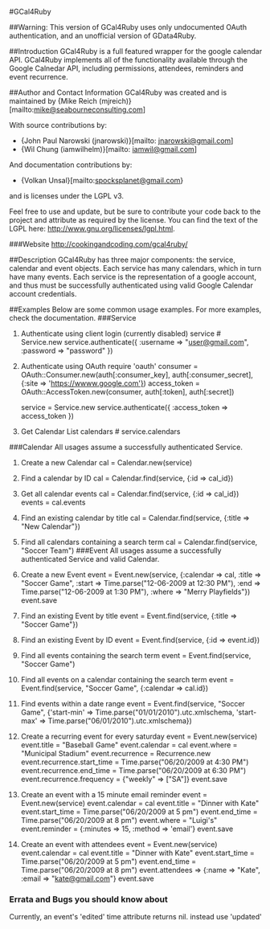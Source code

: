 #GCal4Ruby

##Warning:
This version of GCal4Ruby uses only undocumented OAuth authentication, and an
unofficial version of GData4Ruby.

##Introduction
GCal4Ruby is a full featured wrapper for the google calendar API.	 GCal4Ruby implements all of the functionality available through the Google Calnedar API, including permissions, attendees, reminders and event recurrence.	 

##Author and Contact Information
GCal4Ruby was created and is maintained by 
{Mike Reich (mjreich)}[mailto:mike@seabourneconsulting.com]

With source contributions by:

* {John Paul Narowski (jnarowski)}[mailto: jnarowski@gmail.com]
* {Wil Chung (iamwilhelm)}[mailto: iamwil@gmail.com]

And documentation contributions by:

* {Volkan Unsal}[mailto:spocksplanet@gmail.com}

and is licenses under the LGPL v3.

Feel free to use and update, but be sure to contribute your code back to the project and attribute as required by the license.	You can find the text of the LGPL here: http://www.gnu.org/licenses/lgpl.html.

###Website
http://cookingandcoding.com/gcal4ruby/

##Description
GCal4Ruby has three major components: the service, calendar and event objects.	Each service has many calendars, which in turn have many events.	Each service is the representation of a google account, and thus must be successfully authenticated using valid Google Calendar account credentials.	

##Examples
Below are some common usage examples.	 For more examples, check the documentation.
###Service
1. Authenticate using client login (currently disabled)
	service # Service.new
	service.authenticate({ :username => "user@gmail.com", :password => "password" })


2. Authenticate using OAuth
        require 'oauth'
        consumer = OAuth::Consumer.new(auth[:consumer_key],
                                       auth[:consumer_secret],
                                       {:site => 'https://wwww.google.com'})
        access_token = OAuth::AccessToken.new(consumer, auth[:token], auth[:secret])

	service = Service.new
	service.authenticate({ :access_token => access_token })

3. Get Calendar List
	calendars # service.calendars

###Calendar
All usages assume a successfully authenticated Service.
1. Create a new Calendar
	cal = Calendar.new(service)

2. Find a calendar by ID
	cal = Calendar.find(service, {:id => cal_id})

3. Get all calendar events
	cal = Calendar.find(service, {:id => cal_id})
	events = cal.events

4. Find an existing calendar by title
	cal = Calendar.find(service, {:title => "New Calendar"})

5. Find all calendars containing a search term
		cal = Calendar.find(service, "Soccer Team")
###Event
All usages assume a successfully authenticated Service and valid Calendar.
1. Create a new Event
	event = Event.new(service, {:calendar => cal, :title => "Soccer Game", :start => Time.parse("12-06-2009 at 12:30 PM"), :end => Time.parse("12-06-2009 at 1:30 PM"), :where => "Merry Playfields"})
	event.save

2. Find an existing Event by title
	event = Event.find(service, {:title => "Soccer Game"})

3. Find an existing Event by ID
	event = Event.find(service, {:id => event.id})

4. Find all events containing the search term
	event = Event.find(service, "Soccer Game")

5. Find all events on a calendar containing the search term
	event = Event.find(service, "Soccer Game", {:calendar => cal.id})

6. Find events within a date range
		event = Event.find(service, "Soccer Game", {'start-min' => Time.parse("01/01/2010").utc.xmlschema, 'start-max' => Time.parse("06/01/2010").utc.xmlschema})

7. Create a recurring event for every saturday
	event = Event.new(service)
	event.title = "Baseball Game"
	event.calendar = cal
	event.where = "Municipal Stadium"
	event.recurrence = Recurrence.new
	event.recurrence.start_time = Time.parse("06/20/2009 at 4:30 PM")
	event.recurrence.end_time = Time.parse("06/20/2009 at 6:30 PM")
	event.recurrence.frequency = {"weekly" => ["SA"]}
	event.save 

8. Create an event with a 15 minute email reminder
	event = Event.new(service)
	event.calendar = cal
	event.title = "Dinner with Kate"
	event.start_time = Time.parse("06/20/2009 at 5 pm")
	event.end_time = Time.parse("06/20/2009 at 8 pm")
	event.where = "Luigi's"
	event.reminder = {:minutes => 15, :method => 'email'}
	event.save

9. Create an event with attendees
	event = Event.new(service)
	event.calendar = cal
	event.title = "Dinner with Kate"
	event.start_time = Time.parse("06/20/2009 at 5 pm")
	event.end_time = Time.parse("06/20/2009 at 8 pm")
	event.attendees => {:name => "Kate", :email => "kate@gmail.com"}
	event.save

### Errata and Bugs you should know about
Currently, an event's 'edited' time attribute returns nil. instead use
'updated'
